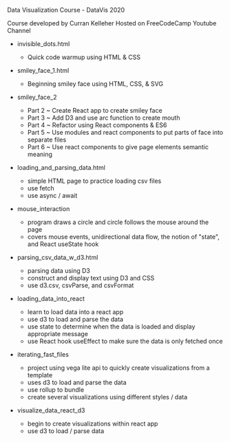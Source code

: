 Data Visualization Course - DataVis 2020

Course developed by Curran Kelleher
Hosted on FreeCodeCamp Youtube Channel

- invisible_dots.html  
    - Quick code warmup using HTML & CSS  

- smiley_face_1.html  
    - Beginning smiley face using HTML, CSS, & SVG  

- smiley_face_2  
    - Part 2 ~ Create React app to create smiley face  
    - Part 3 ~ Add D3 and use arc function to create mouth  
    - Part 4 ~ Refactor using React components & ES6  
    - Part 5 ~ Use modules and react components to put parts of face into separate files  
    - Part 6 ~ Use react components to give page elements semantic meaning  

- loading_and_parsing_data.html  
    - simple HTML page to practice loading csv files  
    - use fetch  
    - use async / await  

- mouse_interaction  
    - program draws a circle and circle follows the mouse around the page  
    - covers mouse events, unidirectional data flow, the notion of "state", and React useState hook  
    
- parsing_csv_data_w_d3.html  
    - parsing data using D3  
    - construct and display text using D3 and CSS  
    - use d3.csv, csvParse, and csvFormat  
    
- loading_data_into_react  
    - learn to load data into a react app  
    - use d3 to load and parse the data  
    - use state to determine when the data is loaded and display appropriate message  
    - use React hook useEffect to make sure the data is only fetched once  

- iterating_fast_files  
    - project using vega lite api to quickly create visualizations from a template  
    - uses d3 to load and parse the data  
    - use rollup to bundle  
    - create several visualizations using different styles / data  

- visualize_data_react_d3  
    - begin to create visualizations within react app  
    - use d3 to load / parse data  